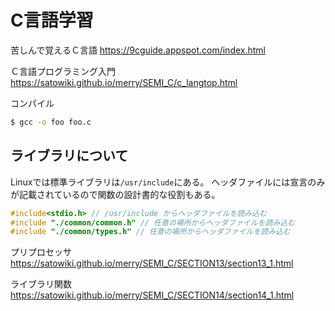 # C言語学習

苦しんで覚えるＣ言語
https://9cguide.appspot.com/index.html

Ｃ言語プログラミング入門  
https://satowiki.github.io/merry/SEMI_C/c_langtop.html


コンパイル
```bash
$ gcc -o foo foo.c
```

## ライブラリについて
Linuxでは標準ライブラリは`/usr/include`にある。
ヘッダファイルには宣言のみが記載されているので関数の設計書的な役割もある。

```c
#include<stdio.h> // /usr/include からヘッダファイルを読み込む
#include "./common/common.h" // 任意の場所からヘッダファイルを読み込む
#include "./common/types.h" // 任意の場所からヘッダファイルを読み込む
```

プリプロセッサ
https://satowiki.github.io/merry/SEMI_C/SECTION13/section13_1.html

ライブラリ関数
https://satowiki.github.io/merry/SEMI_C/SECTION14/section14_1.html